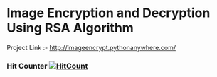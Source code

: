 # Image Encryption and Decryption Using RSA Algorithm

Project Link :- http://imageencrypt.pythonanywhere.com/

### Hit Counter  [![HitCount](http://hits.dwyl.com/samihan25/Image-Encryption-and-Decryption-Using-RSA-Algorithm.svg)](http://hits.dwyl.com/samihan25/Image-Encryption-and-Decryption-Using-RSA-Algorithm)
